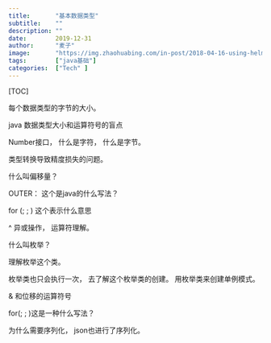 ```yaml
---
title:       "基本数据类型"
subtitle:    ""
description: ""
date:        2019-12-31
author:      "麦子"
image:       "https://img.zhaohuabing.com/in-post/2018-04-16-using-helm-to-deploy-to-kubernetes/buffalo.jpg"
tags:        ["java基础"]
categories:  ["Tech" ]
---
```


[TOC]





每个数据类型的字节的大小。 

java   数据类型大小和运算符号的盲点  

Number接口， 什么是字符， 什么是字节。 



类型转换导致精度损失的问题。

 什么叫偏移量？

  OUTER： 这个是java的什么写法？

  for (; ; ) 这个表示什么意思

^ 异或操作， 运算符理解。 

  什么叫枚举？

  理解枚举这个类。 

 枚举类也只会执行一次， 去了解这个枚举类的创建。   用枚举类来创建单例模式。

& 和位移的运算符号

for(; ; )这是一种什么写法？ 

为什么需要序列化， json也进行了序列化。  